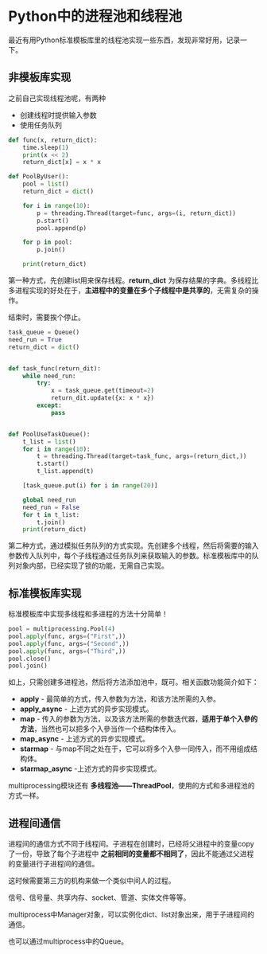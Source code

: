 # Python中的进程池和线程池

最近有用Python标准模板库里的线程池实现一些东西，发现非常好用，记录一下。

## 非模板库实现

之前自己实现线程池呢，有两种

- 创建线程时提供输入参数
- 使用任务队列

```python
def func(x, return_dict):
    time.sleep(1)
    print(x << 2)
    return_dict[x] = x * x

def PoolByUser():
    pool = list()
    return_dict = dict()

    for i in range(10):
        p = threading.Thread(target=func, args=(i, return_dict))
        p.start()
        pool.append(p)

    for p in pool:
        p.join()

    print(return_dict)
```

第一种方式，先创建list用来保存线程。**return_dict** 为保存结果的字典。多线程比多进程实现的好处在于，**主进程中的变量在多个子线程中是共享的**，无需复杂的操作。

结束时，需要挨个停止。

```python
task_queue = Queue()
need_run = True
return_dict = dict()


def task_func(return_dit):
    while need_run:
        try:
            x = task_queue.get(timeout=2)
            return_dit.update({x: x * x})
        except:
            pass


def PoolUseTaskQueue():
    t_list = list()
    for i in range(10):
        t = threading.Thread(target=task_func, args=(return_dict,))
        t.start()
        t_list.append(t)

    [task_queue.put(i) for i in range(20)]

    global need_run
    need_run = False
    for t in t_list:
        t.join()
    print(return_dict)
```

第二种方式，通过模拟任务队列的方式实现。先创建多个线程，然后将需要的输入参数传入队列中，每个子线程通过任务队列来获取输入的参数。标准模板库中的队列对象内部，已经实现了锁的功能，无需自己实现。

## 标准模板库实现

标准模板库中实现多线程和多进程的方法十分简单！

```python
pool = multiprocessing.Pool(4)
pool.apply(func, args=("First",))
pool.apply(func, args=("Second",))
pool.apply(func, args=("Third",))
pool.close()
pool.join()
```

如上，只需创建多进程池，然后将方法添加池中，既可。相关函数功能简介如下：

- **apply** - 最简单的方式，传入参数为方法，和该方法所需的入参。
- **apply_async** - 上述方式的异步实现模式。
- **map** - 传入的参数为方法，以及该方法所需的参数迭代器，**适用于单个入參的方法**，当然也可以把多个入參当作一个结构体传入。
- **map_async** - 上述方式的异步实现模式。
- **starmap** - 与map不同之处在于，它可以将多个入參一同传入，而不用组成结构体。
- **starmap_async** -上述方式的异步实现模式。

multiprocessing模块还有 **多线程池——ThreadPool**，使用的方式和多进程池的方式一样。

## 进程间通信

进程间的通信方式不同于线程间。子进程在创建时，已经将父进程中的变量copy了一份，导致了每个子进程中 **之前相同的变量都不相同了**，因此不能通过父进程的变量进行子进程间的通信。

这时候需要第三方的机构来做一个类似中间人的过程。

信号、信号量、共享内存、socket、管道、实体文件等等。

multiprocess中Manager对象，可以实例化dict、list对象出来，用于子进程间的通信。

也可以通过multiprocess中的Queue。
